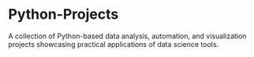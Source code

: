 # Python-Projects
A collection of Python-based data analysis, automation, and visualization projects showcasing practical applications of data science tools.
